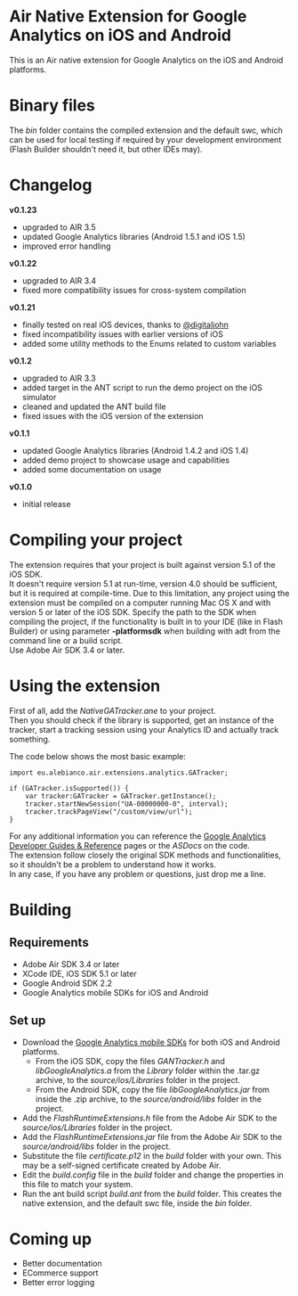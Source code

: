 # Air Native Extension for Google Analytics on iOS and Android

This is an Air native extension for Google Analytics on the iOS and Android platforms.


# Binary files

The _bin_ folder contains the compiled extension and the default swc, which can be used for local testing if required by your development environment (Flash Builder shouldn't need it, but other IDEs may).

# Changelog

**v0.1.23**

* upgraded to AIR 3.5
* updated Google Analytics libraries (Android 1.5.1 and iOS 1.5)
* improved error handling

**v0.1.22**

* upgraded to AIR 3.4
* fixed more compatibility issues for cross-system compilation

**v0.1.21**

* finally tested on real iOS devices, thanks to [@digitaljohn](http://github.com/digitaljohn)
* fixed incompatibility issues with earlier versions of iOS
* added some utility methods to the Enums related to custom variables

**v0.1.2**

* upgraded to AIR 3.3
* added target in the ANT script to run the demo project on the iOS simulator
* cleaned and updated the ANT build file
* fixed issues with the iOS version of the extension

**v0.1.1**

* updated Google Analytics libraries (Android 1.4.2 and iOS 1.4)
* added demo project to showcase usage and capabilities
* added some documentation on usage

**v0.1.0**

* initial release

# Compiling your project

The extension requires that your project is built against version 5.1 of the iOS SDK.  
It doesn't require version 5.1 at run-time, version 4.0 should be sufficient, but it is required at compile-time.
Due to this limitation, any project using the extension must be compiled on a computer running Mac OS X and with version 5 or later of the iOS SDK. Specify the path to the SDK when compiling the project, if the functionality is built in to your IDE (like in Flash Builder) or using parameter **-platformsdk** when building with adt from the command line or a build script.  
Use Adobe Air SDK 3.4 or later.

# Using the extension

First of all, add the *NativeGATracker.ane* to your project.  
Then you should check if the library is supported, get an instance of the tracker, start a tracking session using your Analytics ID and actually track something.

The code below shows the most basic example:

	import eu.alebianco.air.extensions.analytics.GATracker;
	
	if (GATracker.isSupported()) {
		var tracker:GATracker = GATracker.getInstance();
		tracker.startNewSession("UA-00000000-0", interval);
		tracker.trackPageView("/custom/view/url");
	}

For any additional information you can reference the [Google Analytics Developer Guides & Reference](https://developers.google.com/analytics/devguides/) pages or the *ASDocs* on the code.  
The extension follow closely the original SDK methods and functionalities, so it shouldn't be a problem to understand how it works.  
In any case, if you have any problem or questions, just drop me a line.
	
# Building


## Requirements

* Adobe Air SDK 3.4 or later
* XCode IDE, iOS SDK 5.1 or later
* Google Android SDK 2.2
* Google Analytics mobile SDKs for iOS and Android

## Set up

* Download the [Google Analytics mobile SDKs](http://code.google.com/apis/analytics/docs/mobile/download.html) for both iOS and Android platforms.
    * From the iOS SDK, copy the files _GANTracker.h_ and _libGoogleAnalytics.a_ from the _Library_ folder within the .tar.gz archive, to the _source/ios/Libraries_ folder in the project.
	* From the Android SDK, copy the file _libGoogleAnalytics.jar_ from inside the .zip archive, to the _source/android/libs_ folder in the project.
* Add the _FlashRuntimeExtensions.h_ file from the Adobe Air SDK to the _source/ios/Libraries_ folder in the project.
* Add the _FlashRuntimeExtensions.jar_ file from the Adobe Air SDK to the _source/android/libs_ folder in the project.
* Substitute the file _certificate.p12_ in the _build_ folder with your own. This may be a self-signed certificate created by Adobe Air.
* Edit the _build.config_ file in the _build_ folder and change the properties in this file to match your system.
* Run the ant build script _build.ant_ from the _build_ folder. This creates the native extension, and the default swc file, inside the _bin_ folder.


# Coming up

* Better documentation
* ECommerce support
* Better error logging